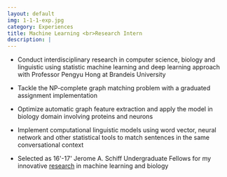 ```yaml
---
layout: default
img: 1-1-1-exp.jpg
category: Experiences
title: Machine Learning <br>Research Intern
description: |
---
```


* Conduct interdisciplinary research in computer science, biology and linguistic using statistic machine learning and deep learning approach with Professor Pengyu Hong at Brandeis University

* Tackle the NP-complete graph matching problem with a graduated assignment implementation

* Optimize automatic graph feature extraction and apply the model in biology domain involving proteins and neurons

* Implement computational linguistic models using word vector, neural network and other statistical tools to match sentences in the same conversational context

* Selected as 16'-17' Jerome A. Schiff Undergraduate Fellows for my innovative [research](http://www.cs.brandeis.edu/~weschin/Schiff-Proposal.pdf) in machine learning and biology
